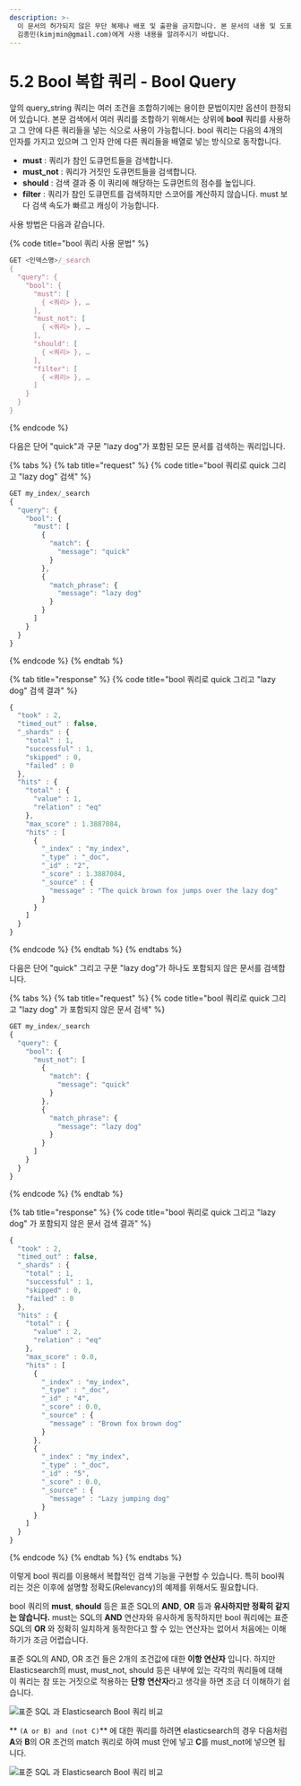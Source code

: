 ```yaml
---
description: >-
  이 문서의 허가되지 않은 무단 복제나 배포 및 출판을 금지합니다. 본 문서의 내용 및 도표 등을 인용하고자 하는 경우 출처를 명시하고
  김종민(kimjmin@gmail.com)에게 사용 내용을 알려주시기 바랍니다.
---
```


# 5.2 Bool 복합 쿼리 - Bool Query

&#x20; 앞의 query\_string 쿼리는 여러 조건을 조합하기에는 용이한 문법이지만 옵션이 한정되어 있습니다. 본문 검색에서 여러 쿼리를 조합하기 위해서는 상위에 **bool** 쿼리를 사용하고 그 안에 다른 쿼리들을 넣는 식으로 사용이 가능합니다. bool 쿼리는 다음의 4개의 인자를 가지고 있으며 그 인자 안에 다른 쿼리들을 배열로 넣는 방식으로 동작합니다.

* **must** : 쿼리가 참인 도큐먼트들을 검색합니다.&#x20;
* **must\_not** : 쿼리가 거짓인 도큐먼트들을 검색합니다.&#x20;
* **should** : 검색 결과 중 이 쿼리에 해당하는 도큐먼트의 점수를 높입니다.&#x20;
* **filter** : 쿼리가 참인 도큐먼트를 검색하지만 스코어를 계산하지 않습니다. must 보다 검색 속도가 빠르고 캐싱이 가능합니다.

&#x20; 사용 방법은 다음과 같습니다.

{% code title="bool 쿼리 사용 문법" %}
```javascript
GET <인덱스명>/_search
{
  "query": {
    "bool": {
      "must": [
        { <쿼리> }, …
      ],
      "must_not": [
        { <쿼리> }, …
      ],
      "should": [
        { <쿼리> }, …
      ],
      "filter": [
        { <쿼리> }, …
      ]
    }
  }
}
```
{% endcode %}

다음은 단어 "quick"과 구문 "lazy dog"가 포함된 모든 문서를 검색하는 쿼리입니다.

{% tabs %}
{% tab title="request" %}
{% code title="bool 쿼리로 quick 그리고 "lazy dog" 검색" %}
```javascript
GET my_index/_search
{
  "query": {
    "bool": {
      "must": [
        {
          "match": {
            "message": "quick"
          }
        },
        {
          "match_phrase": {
            "message": "lazy dog"
          }
        }
      ]
    }
  }
}
```
{% endcode %}
{% endtab %}

{% tab title="response" %}
{% code title="bool 쿼리로 quick 그리고 "lazy dog" 검색 결과" %}
```javascript
{
  "took" : 2,
  "timed_out" : false,
  "_shards" : {
    "total" : 1,
    "successful" : 1,
    "skipped" : 0,
    "failed" : 0
  },
  "hits" : {
    "total" : {
      "value" : 1,
      "relation" : "eq"
    },
    "max_score" : 1.3887084,
    "hits" : [
      {
        "_index" : "my_index",
        "_type" : "_doc",
        "_id" : "2",
        "_score" : 1.3887084,
        "_source" : {
          "message" : "The quick brown fox jumps over the lazy dog"
        }
      }
    ]
  }
}
```
{% endcode %}
{% endtab %}
{% endtabs %}

&#x20; 다음은 단어 "quick" 그리고 구문 "lazy dog"가 하나도 포함되지 않은 문서를 검색합니다.

{% tabs %}
{% tab title="request" %}
{% code title="bool 쿼리로 quick 그리고 "lazy dog" 가 포함되지 않은 문서 검색" %}
```javascript
GET my_index/_search
{
  "query": {
    "bool": {
      "must_not": [
        {
          "match": {
            "message": "quick"
          }
        },
        {
          "match_phrase": {
            "message": "lazy dog"
          }
        }
      ]
    }
  }
}
```
{% endcode %}
{% endtab %}

{% tab title="response" %}
{% code title="bool 쿼리로 quick 그리고 "lazy dog" 가 포함되지 않은 문서 검색 결과" %}
```javascript
{
  "took" : 2,
  "timed_out" : false,
  "_shards" : {
    "total" : 1,
    "successful" : 1,
    "skipped" : 0,
    "failed" : 0
  },
  "hits" : {
    "total" : {
      "value" : 2,
      "relation" : "eq"
    },
    "max_score" : 0.0,
    "hits" : [
      {
        "_index" : "my_index",
        "_type" : "_doc",
        "_id" : "4",
        "_score" : 0.0,
        "_source" : {
          "message" : "Brown fox brown dog"
        }
      },
      {
        "_index" : "my_index",
        "_type" : "_doc",
        "_id" : "5",
        "_score" : 0.0,
        "_source" : {
          "message" : "Lazy jumping dog"
        }
      }
    ]
  }
}
```
{% endcode %}
{% endtab %}
{% endtabs %}

&#x20; 이렇게 bool 쿼리를 이용해서 복합적인 검색 기능을 구현할 수 있습니다. 특히 bool쿼리는 것은 이후에 설명할 정확도(Relevancy)의 예제를 위해서도 필요합니다.

&#x20; bool 쿼리의 **must**, **should** 등은 표준 SQL의 **AND**, **OR** 등과 **유사하지만 정확히 같지는 않습니다.** must는 SQL의 **AND** 연산자와 유사하게 동작하지만 bool 쿼리에는 표준 SQL의 **OR** 와 정확히 일치하게 동작한다고 할 수 있는 연산자는 없어서 처음에는 이해하기가 조금 어렵습니다.

&#x20; 표준 SQL의 AND, OR 조건 들은 2개의 조건값에 대한 **이항 연산자** 입니다. 하지만 Elasticsearch의 must, must\_not, should 등은 내부에 있는 각각의 쿼리들에 대해 이 쿼리는 참 또는 거짓으로 적용하는 **단항 연산자**라고 생각을 하면 조금 더 이해하기 쉽습니다.

![표준 SQL 과 Elasticsearch Bool 쿼리 비교](../.gitbook/assets/5.2-01.png)

&#x20; **  `(A or B) and (not C)`** 에 대한 쿼리를 하려면 elasticsearch의 경우 다음처럼 **A**와 **B**의 OR 조건의 match 쿼리로 하여 must 안에 넣고 **C**를 must\_not에 넣으면 됩니다.

![표준 SQL 과 Elasticsearch Bool 쿼리 비교](../.gitbook/assets/5.2-02.png)
